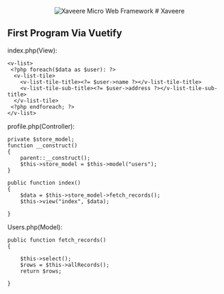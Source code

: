 
<p align="center">
  <img src="https://lh3.googleusercontent.com/qrUAvRk1WXw2ht4uDdY35WVIm4JyD2I_pujxF1Cv81jvcpj_54L19me2Mya_H8uIg7HOXXDE4aakCZgpIJIEgBEnel4HJwNyTsXSih_mWc-40awi_tyP8Zf8pkcbuWwRTJpGFXbutRlOR3hZXAsrhQCa_T9b1EQyZNeuOJuxqsHMqFK7h0nxF0DYGIs-MT7ZUsfjbXm9N4rE3lcZnTNvLujiIvsme_7F03F50XTuOvrfkwsd11GsBJLXPmeIgxScc--Q5SgYzhYkPGaNTuaU8rDuEstzS1-iiLt4gDv7hAoVGYCJ8QidtAFHu3Jq9riYBb7FvAsnFZvHOQKsaM5ubZWRQOpydXDk2tBDajopDUK4X457vPZZeCIEzrRAXFtiTZUvGD0vY01s_NXvQ9EMkcpU0FToly4iRicejyEsGSg7caRPJV-EQzLUUZ9CLq2EYQWn_gPNWW2KkuH3IA12cSMax3nchh6bCC7RiD_H7_ga_hYdIyGJEMBqLh73WCkhLZVZ5BGgttXMIKbqPPVCK3Z3EbXBFn76AG-BYRKLX1GUei67OmxDHCwNg8MQRDv9763fSJXuAlBX6C6AG8Yses8GNHD9ssEwymxY9EQlhQCaGRsE98RaRz39Vg4s0O198301mYn68xE7Amx0l7Z6yitYpd0alHju=w149-h173-no" alt="Xaveere Micro Web Framework"/>
# Xaveere
</p>

## First Program Via Vuetify
index.php(View):
```
<v-list>
 <?php foreach($data as $user): ?>
  <v-list-tile>
    <v-list-tile-title><?= $user->name ?></v-list-tile-title>
    <v-list-tile-sub-title><?= $user->address ?></v-list-tile-sub-title>
  </v-list-tile>
 <?php endforeach; ?>
</v-list>
```

profile.php(Controller):
```
private $store_model;
function __construct()
{
	parent::__construct();
	$this->store_model = $this->model("users");
}

public function index()
{
	$data = $this->store_model->fetch_records();
	$this->view("index", $data);

}
```

Users.php(Model):
```
public function fetch_records()
{
	
	$this->select();
	$rows = $this->allRecords();
	return $rows;
	
}
```

